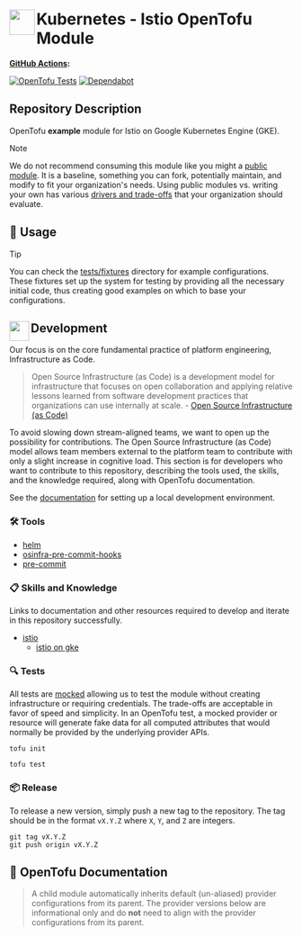 # <img align="left" width="45" height="45" src="https://github.com/user-attachments/assets/ce1fe535-f4f3-451f-bbd9-45fde04c000c">Kubernetes - Istio OpenTofu Module

**[GitHub Actions](https://github.com/osinfra-io/opentofu-kubernetes-istio/actions):**

[![OpenTofu Tests](https://github.com/osinfra-io/opentofu-kubernetes-istio/actions/workflows/test.yml/badge.svg)](https://github.com/osinfra-io/opentofu-kubernetes-istio/actions/workflows/test.yml) [![Dependabot](https://github.com/osinfra-io/opentofu-kubernetes-istio/actions/workflows/dependabot.yml/badge.svg)](https://github.com/osinfra-io/opentofu-kubernetes-istio/actions/workflows/dependabot.yml)

## Repository Description

OpenTofu **example** module for Istio on Google Kubernetes Engine (GKE).

> [!NOTE]
> We do not recommend consuming this module like you might a [public module](https://search.opentofu.org). It is a baseline, something you can fork, potentially maintain, and modify to fit your organization's needs. Using public modules vs. writing your own has various [drivers and trade-offs](https://docs.osinfra.io/fundamentals/architecture-decision-records/adr-0003) that your organization should evaluate.

## 🔩 Usage

> [!TIP]
> You can check the [tests/fixtures](tests/fixtures) directory for example configurations. These fixtures set up the system for testing by providing all the necessary initial code, thus creating good examples on which to base your configurations.

## <img align="left" width="35" height="35" src="https://github.com/osinfra-io/github-organization-management/assets/1610100/39d6ae3b-ccc2-42db-92f1-276a5bc54e65"> Development

Our focus is on the core fundamental practice of platform engineering, Infrastructure as Code.

>Open Source Infrastructure (as Code) is a development model for infrastructure that focuses on open collaboration and applying relative lessons learned from software development practices that organizations can use internally at scale. - [Open Source Infrastructure (as Code)](https://www.osinfra.io)

To avoid slowing down stream-aligned teams, we want to open up the possibility for contributions. The Open Source Infrastructure (as Code) model allows team members external to the platform team to contribute with only a slight increase in cognitive load. This section is for developers who want to contribute to this repository, describing the tools used, the skills, and the knowledge required, along with OpenTofu documentation.

See the [documentation](https://docs.osinfra.io/fundamentals/development-setup) for setting up a local development environment.

### 🛠️ Tools

- [helm](https://github.com/helm/helm)
- [osinfra-pre-commit-hooks](https://github.com/osinfra-io/pre-commit-hooks)
- [pre-commit](https://github.com/pre-commit/pre-commit)

### 📋 Skills and Knowledge

Links to documentation and other resources required to develop and iterate in this repository successfully.

- [istio](https://istio.io/latest/docs)
  - [istio on gke](https://istio.io/latest/docs/setup/platform-setup/gke)

### 🔍 Tests

All tests are [mocked](https://opentofu.org/docs/cli/commands/test/#the-mock_provider-blocks) allowing us to test the module without creating infrastructure or requiring credentials. The trade-offs are acceptable in favor of speed and simplicity. In an OpenTofu test, a mocked provider or resource will generate fake data for all computed attributes that would normally be provided by the underlying provider APIs.

```none
tofu init
```

```none
tofu test
```

### 📦 Release

To release a new version, simply push a new tag to the repository. The tag should be in the format `vX.Y.Z` where `X`, `Y`, and `Z` are integers.

```none
git tag vX.Y.Z
git push origin vX.Y.Z
```

## 📓 OpenTofu Documentation

> A child module automatically inherits default (un-aliased) provider configurations from its parent. The provider versions below are informational only and do **not** need to align with the provider configurations from its parent.
